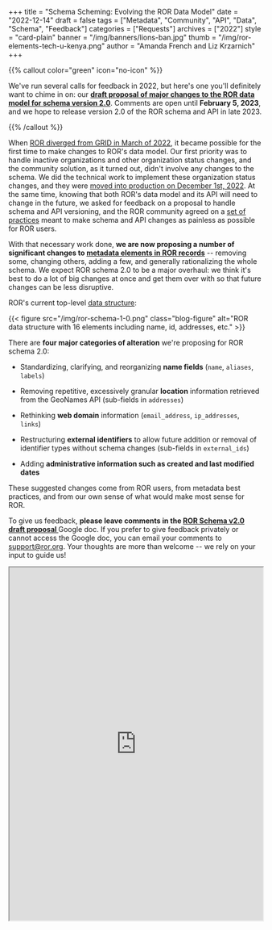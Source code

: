 +++
title = "Schema Scheming: Evolving the ROR Data Model"
date = "2022-12-14"
draft = false
tags = ["Metadata", "Community", "API", "Data", "Schema", "Feedback"]
categories = ["Requests"]
archives = ["2022"]
style = "card-plain"
banner = "/img/banners/lions-ban.jpg"
thumb = "/img/ror-elements-tech-u-kenya.png"
author = "Amanda French and Liz Krzarnich"
+++

{{% callout color="green" icon="no-icon" %}} 

We've run several calls for feedback in 2022, but here's one you'll definitely want to chime in on: our **[draft proposal of major changes to the ROR data model for schema version 2.0](https://docs.google.com/document/d/1JNDMoKmjR2y0quWXwFfoJTsIttbltJVN0l5Wddw1cIk/edit?usp=sharing)**. Comments are open until **February 5, 2023**, and we hope to release version 2.0 of the ROR schema and API in late 2023.

{{% /callout %}} 


When [ROR diverged from GRID in March of 2022](https://ror.org/blog/2022-03-17-first-independent-release), it became possible for the first time to make changes to ROR's data model. Our first priority was to handle inactive organizations and other organization status changes, and the community solution, as it turned out, didn't involve any changes to the schema. We did the technical work to implement these organization status changes, and they were [moved into production on December 1st, 2022](https://ror.org/blog/2022-12-07-handling-org-status/). At the same time, knowing that both ROR's data model and its API will need to change in the future, we asked for feedback on a proposal to handle schema and API versioning, and the ROR community agreed on a [set of practices](https://docs.google.com/document/d/18nl6pq0kdCU5ApcdbNjKnV7xHIw9eEY7DJG1WHjaLSs/edit?usp=sharing) meant to make schema and API changes as painless as possible for ROR users.

With that necessary work done, **we are now proposing a number of significant changes to [metadata elements in ROR records](https://ror.readme.io/docs/data-structure)** -- removing some, changing others, adding a few, and generally rationalizing the whole schema. We expect ROR schema 2.0 to be a major overhaul: we think it's best to do a lot of big changes at once and get them over with so that future changes can be less disruptive.

ROR's current top-level [data structure](https://ror.readme.io/docs/data-structure):

{{< figure src="/img/ror-schema-1-0.png" class="blog-figure" alt="ROR data structure with 16 elements including name, id, addresses, etc." >}}

There are **four major categories of alteration** we're proposing for ROR schema 2.0:

-   Standardizing, clarifying, and reorganizing **name fields** (`name`, `aliases`, `labels`)

-   Removing repetitive, excessively granular **location** information retrieved from the GeoNames API (sub-fields in `addresses`)

-   Rethinking **web domain** information (`email_address`, `ip_addresses`, `links`)

-   Restructuring **external identifiers** to allow future addition or removal of identifier types without schema changes (sub-fields in `external_ids`)

-   Adding **administrative information such as created and last modified dates** 

These suggested changes come from ROR users, from metadata best practices, and from our own sense of what would make most sense for ROR. 

To give us feedback, **please leave comments in the [ROR Schema v2.0 draft proposal ](https://docs.google.com/document/d/1JNDMoKmjR2y0quWXwFfoJTsIttbltJVN0l5Wddw1cIk/edit?usp=sharing)** Google doc. If you prefer to give feedback privately or cannot access the Google doc, you can email your comments to [support@ror.org](mailto:support@ror.org). Your thoughts are more than welcome -- we rely on your input to guide us!

<iframe src="https://docs.google.com/document/d/e/2PACX-1vR0k1VZwRDO7fF6c9R0FJWRa2Dpjedn_5IXkjdjjYbBKSgsqUA6UTVPufFrvcqsXnQiJa2wwjK1tfMH/pub?embedded=true" width="100%" height="700px"></iframe>

